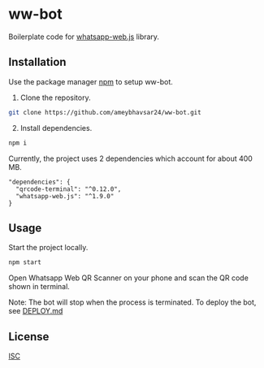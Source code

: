 # ww-bot

Boilerplate code for [whatsapp-web.js](https://github.com/pedroslopez/whatsapp-web.js) library.

## Installation

Use the package manager [npm](https://www.npmjs.com/) to setup ww-bot.

1. Clone the repository.
```bash
git clone https://github.com/ameybhavsar24/ww-bot.git
```

2. Install dependencies.
```bash
npm i
```
Currently, the project uses 2 dependencies which account for about 400 MB.
```
"dependencies": {
  "qrcode-terminal": "^0.12.0",
  "whatsapp-web.js": "^1.9.0"
}
```

## Usage
Start the project locally.
```bash
npm start
```
Open Whatsapp Web QR Scanner on your phone and scan the QR code shown in terminal.

Note: The bot will stop when the process is terminated. To deploy the bot, see [DEPLOY.md](https://github.com/ameybhavsar24/ww-bot/master/DEPLOY.md)

## License
[ISC](https://choosealicense.com/licenses/isc/)
